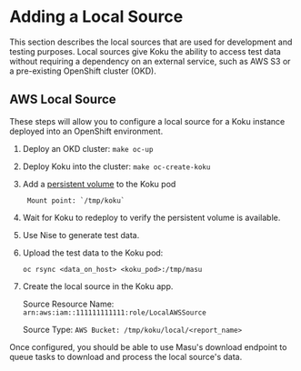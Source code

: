 # Adding a Local Source

This section describes the local sources that are used for development
and testing purposes. Local sources give Koku the ability to access test
data without requiring a dependency on an external service, such as AWS
S3 or a pre-existing OpenShift cluster (OKD).

## AWS Local Source

These steps will allow you to configure a local source for a Koku
instance deployed into an OpenShift environment.

1.  Deploy an OKD cluster: `make oc-up`

1.  Deploy Koku into the cluster: `make oc-create-koku`

1. Add a [persistent volume](https://docs.okd.io/latest/dev_guide/persistent_volumes.html) to the Koku pod

        Mount point: `/tmp/koku`

1.  Wait for Koku to redeploy to verify the persistent volume is
    available.

1.  Use Nise to generate test data.

1.  Upload the test data to the Koku pod:

        oc rsync <data_on_host> <koku_pod>:/tmp/masu

1. Create the local source in the Koku app.

    Source Resource Name: `arn:aws:iam::111111111111:role/LocalAWSSource`

    Source Type: `AWS Bucket: /tmp/koku/local/<report_name>`

Once configured, you should be able to use Masu's download endpoint to
queue tasks to download and process the local source's data.

